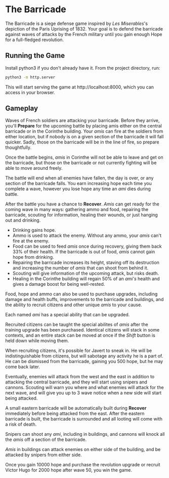 # The Barricade

The Barricade is a siege defense game inspired by *Les Miserables*'s depiction of the Paris Uprising of 1832. Your goal is to defend the barricade against waves of attacks by the French military until you gain enough Hope for a full-fledged revolution.

## Running the Game

Install python3 if you don't already have it. From the project directory, run:

```bash
python3 -m http.server
```

This will start serving the game at http://localhost:8000, which you can access in your browser.

## Gameplay

Waves of French soldiers are attacking your barricade. Before they arrive, you'll __Prepare__ for the upcoming battle by placing amis either on the central barricade or in the Corinthe building. Your *amis* can fire at the soldiers from either location, but if nobody is on a given section of the barricade it will fall quicker. Sadly, those on the barricade will be in the line of fire, so prepare thoughtfully.

Once the battle begins, *amis* in Corinthe will not be able to leave and get on the barricade, but those on the barricade or not currently fighting will be able to move around freely.

The battle will end when all enemies have fallen, the day is over, or any section of the barricade falls. You earn increasing hope each time you complete a wave, however you lose hope any time an *ami* dies during battle.

After the battle you have a chance to __Recover__. *Amis* can get ready for the coming wave in many ways: gathering ammo and food, repairing the barricade, scouting for information, healing their wounds, or just hanging out and drinking. 

* Drinking gains hope.
* Ammo is used to attack the enemy. Without any ammo, your *amis* can't fire at the enemy. 
* Food can be used to feed *amis* once during recovery, giving them back 33% of their health. If the barricade is out of food, *amis* cannot gain hope from drinking.
* Repairing the barricade increases its height, staving off its destruction and increasing the number of *amis* that can shoot from behind it.
* Scouting will give information of the upcoming attack, but risks death.
* Healing in the Corinthe building will regain 50% of an *ami's* health and gives a damage boost for being well-rested.

Food, hope and ammo can also be used to purchase upgrades, including damage and health buffs, improvements to the barricade and buildings, and the ability to recruit citizens and other unique *amis* to your cause.

Each named *ami* has a special ability that can be upgraded.

Recruited citizens can be taught the special abilites of *amis* after the training upgrade has been purchased. Identical citizens will stack in some contexts, and an entire stack can be moved at once if the *Shift* button is held down while moving them.

When recruiting citizens, it's possible for Javert to sneak in. He will be indistinguishable from citizens, but will sabotage any activity he is a part of. He can be dismissed from the barricade, gaining you 500 hope, but he may come back later.

Eventually, enemies will attack from the west and the east in addition to attacking the central barricade, and they will start using snipers and cannons. Scouting will warn you where and what enemies will attack for the next wave, and will give you up to 3 wave notice when a new side will start being attacked.

A small eastern barricade will be automatically built during __Recover__ immediately before being attacked from the east. After the eastern barricade is built, the barricade is surrounded and all looting will come with a risk of death.

Snipers can shoot any *ami*, including in buildings, and cannons will knock all the *amis* off a section of the barricade. 

*Amis* in buildings can attack enemies on either side of the building, and be attacked by snipers from either side.

Once you gain 10000 hope and purchase the revolution upgrade or recruit Victor Hugo for 2000 hope after wave 50, you win the game.
